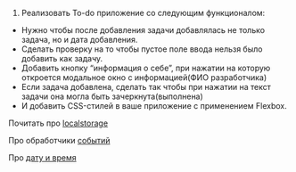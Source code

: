 1. Реализовать To-do приложение со следующим функционалом:

 - Нужно чтобы после добавления задачи добавлялась не только задача, но и дата добавления.
 - Сделать проверку на то чтобы пустое поле ввода нельзя было добавить как задачу.
 - Добавить кнопку “информация о себе”, при нажатии на которую откроется модальное окно с информацией(ФИО разработчика)
 - Если задача добавлена, сделать так чтобы при нажатии на текст задачи она могла быть зачеркнута(выполнена)
 - И добавить CSS-стилей в ваше приложение c применением Flexbox.

Почитать про [localstorage](https://learn.javascript.ru/localstorage)

Про обработчики [событий](https://learn.javascript.ru/introduction-browser-events#spryatat-sebya)

Про [дату и время](https://learn.javascript.ru/date)
